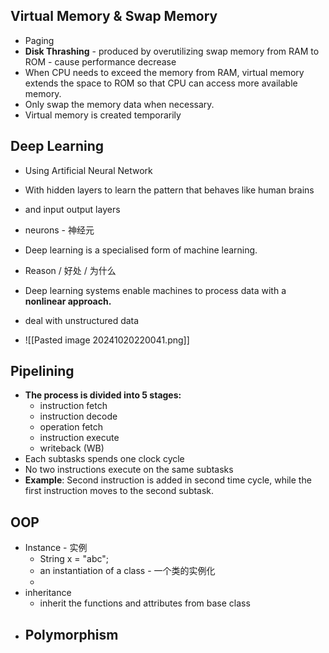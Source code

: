 ## Virtual Memory & Swap Memory
- Paging
- **Disk Thrashing** - produced by overutilizing swap memory from RAM to ROM - cause performance decrease
- When CPU needs to exceed the memory from RAM,  virtual memory extends the space to ROM so that CPU can access more available memory.
- Only swap the memory data when necessary.
- Virtual memory is created temporarily


## Deep Learning
- Using Artificial Neural Network
- With hidden layers to learn the pattern that behaves like human brains
- and input output layers
- neurons - 神经元
- Deep learning is a specialised form of machine learning.

- Reason / 好处 / 为什么
- Deep learning systems enable machines to process data with a **nonlinear approach.**
- deal with unstructured data
- ![[Pasted image 20241020220041.png]]


## Pipelining
- **The process is divided into 5 stages:**
	- instruction fetch
	- instruction decode
	- operation fetch
	- instruction execute
	- writeback (WB)
- Each subtasks spends one clock cycle
- No two instructions execute on the same subtasks
- **Example**: Second instruction is added in second time cycle, while the first instruction moves to the second subtask.

## OOP
- Instance - 实例
	- String x = "abc";
	- an instantiation of a class - 一个类的实例化
	- 
- inheritance 
	- inherit the functions and attributes from base class
- Polymorphism
	- 